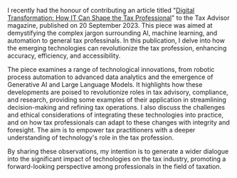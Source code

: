 I recently had the honour of contributing an article titled "[Digital Transformation: How IT Can Shape the Tax Professional](https://www.taxadvisermagazine.com/article/digital-transformation-how-it-can-shape-tax-profession)" to the Tax Advisor magazine, published on 20 September 2023. This piece was aimed at demystifying the complex jargon surrounding AI, machine learning, and automation to general tax professinals. In this publication, I delve into how the emerging technologies can revolutionize the tax profession, enhancing accuracy, efficiency, and accessibility. 

The piece examines a range of technological innovations, from robotic process automation to advanced data analytics and the emergence of Generative AI and Large Language Models. It highlights how these developments are poised to revolutionize roles in tax advisory, compliance, and research, providing some examples of their application in streamlining decision-making and refining tax operations. I also discuss the challenges and ethical considerations of integrating these technologies into practice, and on how tax professionals can adapt to these changes with integrity and foresight. The aim is to empower tax practitioners with a deeper understanding of technology's role in the tax profession.

By sharing these observations, my intention is to generate a wider dialogue into the significant impact of technologies on the tax industry, promoting a forward-looking perspective among professionals in the field of taxation.
